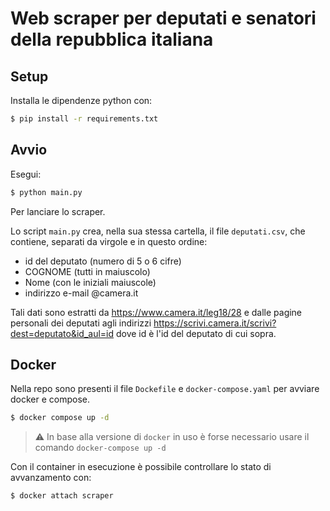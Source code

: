 
# Web scraper per deputati e senatori della repubblica italiana

## Setup

Installa le dipendenze python con:

```bash
$ pip install -r requirements.txt
```

## Avvio

Esegui:

```bash
$ python main.py
```

Per lanciare lo scraper.

Lo script `main.py` crea, nella sua stessa cartella, il file `deputati.csv`, che contiene, separati da virgole e in questo ordine:
- id del deputato (numero di 5 o 6 cifre)
- COGNOME (tutti in maiuscolo)
- Nome (con le iniziali maiuscole)
- indirizzo e-mail @camera.it

Tali dati sono estratti da https://www.camera.it/leg18/28 e dalle pagine personali dei deputati agli indirizzi https://scrivi.camera.it/scrivi?dest=deputato&id_aul=id dove id è l'id del deputato di cui sopra.

## Docker

Nella repo sono presenti il file `Dockefile` e `docker-compose.yaml` per avviare docker e compose.

```bash
$ docker compose up -d
```

> ⚠️ In base alla versione di `docker` in uso è forse necessario usare il comando `docker-compose up -d`

Con il container in esecuzione è possibile controllare lo stato di avvanzamento con:

```bash
$ docker attach scraper
```

